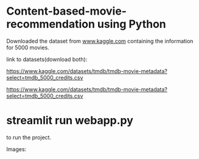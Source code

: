 # Content-based-movie-recommendation using Python
Downloaded the dataset from www.kaggle.com containing the information for 5000 movies. 

link to datasets(download both):

https://www.kaggle.com/datasets/tmdb/tmdb-movie-metadata?select=tmdb_5000_credits.csv 

https://www.kaggle.com/datasets/tmdb/tmdb-movie-metadata?select=tmdb_5000_credits.csv


# streamlit run webapp.py  
to run the project.




Images:

